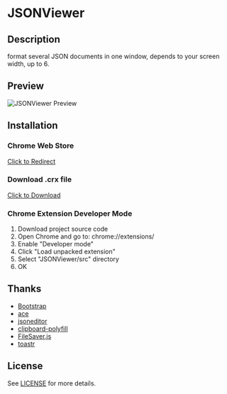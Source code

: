 # JSONViewer

## Description
format several JSON documents in one window, depends to your screen width, up to 6.

## Preview
![JSONViewer Preview](https://github.com/oppoic/JSONViewer/blob/master/pic/jsonviewer.gif)

## Installation
### Chrome Web Store
[Click to Redirect](https://chrome.google.com/webstore/detail/jsonviewer/khbdpaabobknhhlpglenglkkhdmkfnca)

### Download .crx file
[Click to Download](https://github.com/oppoic/JSONViewer/raw/master/crx/JSONViewer.crx)

### Chrome Extension Developer Mode
1. Download project source code
2. Open Chrome and go to: chrome://extensions/
3. Enable "Developer mode"
4. Click "Load unpacked extension"
5. Select "JSONViewer/src" directory
6. OK

## Thanks
* [Bootstrap](https://github.com/twbs/bootstrap)
* [ace](https://github.com/ajaxorg/ace)
* [jsoneditor](https://github.com/josdejong/jsoneditor)
* [clipboard-polyfill](https://github.com/lgarron/clipboard-polyfill)
* [FileSaver.js](https://github.com/eligrey/FileSaver.js)
* [toastr](https://github.com/CodeSeven/toastr)

## License
See [LICENSE](https://github.com/oppoic/JSONViewer/blob/master/LICENSE) for more details.